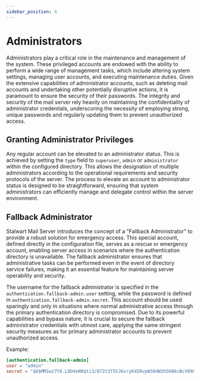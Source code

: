```yaml
---
sidebar_position: 4
---
```


# Administrators

Administrators play a critical role in the maintenance and management of the system. These privileged accounts are endowed with the ability to perform a wide range of management tasks, which include altering system settings, managing user accounts, and executing maintenance duties. Given the extensive capabilities of administrator accounts, such as deleting mail accounts and undertaking other potentially disruptive actions, it is paramount to ensure the security of their passwords. The integrity and security of the mail server rely heavily on maintaining the confidentiality of administrator credentials, underscoring the necessity of employing strong, unique passwords and regularly updating them to prevent unauthorized access.

## Granting Administrator Privileges

Any regular account can be elevated to an administrator status. This is achieved by setting the `type` field to `superuser`, `admin` or `administrator` within the configured directory. This allows the designation of multiple administrators according to the operational requirements and security protocols of the server. The process to elevate an account to administrator status is designed to be straightforward, ensuring that system administrators can efficiently manage and delegate control within the server environment.

## Fallback Administrator

Stalwart Mail Server introduces the concept of a "Fallback Administrator" to provide a robust solution for emergency access. This special account, defined directly in the configuration file, serves as a rescue or emergency account, enabling server access in scenarios where the authentication directory is unavailable. The fallback administrator ensures that administrative tasks can be performed even in the event of directory service failures, making it an essential feature for maintaining server operability and security.

The username for the fallback administrator is specified in the `authentication.fallback-admin.user` setting, while the password is defined in `authentication.fallback-admin.secret`. This account should be used sparingly and only in situations where normal administrative access through the primary authentication directory is compromised. Due to its powerful capabilities and bypass nature, it is crucial to secure the fallback administrator credentials with utmost care, applying the same stringent security measures as for primary administrator accounts to prevent unauthorized access.

Example:

```toml
[authentication.fallback-admin]
user = "admin"
secret = "$6$MM1wz7Y8.L8O4eN0$ti3/072t3T5SJ6xryK45RvpW38dW2hSH86cBcV0XHtgnBYCCAFjqibS84OsdxfAITd6.VkKfhfUhlfVczdkFx1"
```

